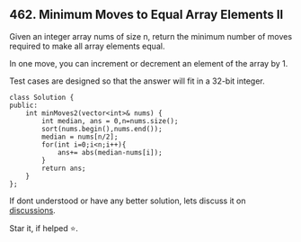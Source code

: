 ## 462. Minimum Moves to Equal Array Elements II

Given an integer array nums of size n, return the minimum number of moves required to make all array elements equal.

In one move, you can increment or decrement an element of the array by 1.

Test cases are designed so that the answer will fit in a 32-bit integer.


```
class Solution {
public:
    int minMoves2(vector<int>& nums) {
        int median, ans = 0,n=nums.size();
        sort(nums.begin(),nums.end());
        median = nums[n/2];
        for(int i=0;i<n;i++){
            ans+= abs(median-nums[i]);
        }
        return ans;
    }
};
```

If dont understood or have any better solution, lets discuss it on [discussions](https://github.com/Jimmy5467/CP/discussions). 

Star it, if helped ⭐.
